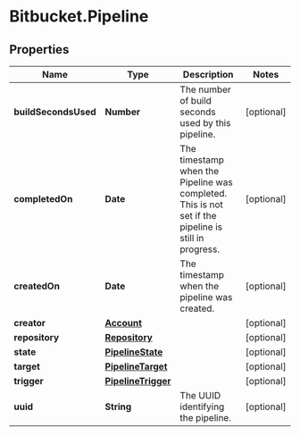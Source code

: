 # Bitbucket.Pipeline

## Properties

Name | Type | Description | Notes
------------ | ------------- | ------------- | -------------
**buildSecondsUsed** | **Number** | The number of build seconds used by this pipeline. | [optional] 
**completedOn** | **Date** | The timestamp when the Pipeline was completed. This is not set if the pipeline is still in progress. | [optional] 
**createdOn** | **Date** | The timestamp when the pipeline was created. | [optional] 
**creator** | [**Account**](Account.md) |  | [optional] 
**repository** | [**Repository**](Repository.md) |  | [optional] 
**state** | [**PipelineState**](PipelineState.md) |  | [optional] 
**target** | [**PipelineTarget**](PipelineTarget.md) |  | [optional] 
**trigger** | [**PipelineTrigger**](PipelineTrigger.md) |  | [optional] 
**uuid** | **String** | The UUID identifying the pipeline. | [optional] 


